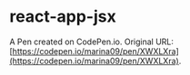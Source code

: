 # react-app-jsx

A Pen created on CodePen.io. Original URL: [https://codepen.io/marina09/pen/XWXLXra](https://codepen.io/marina09/pen/XWXLXra).


